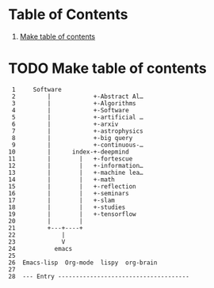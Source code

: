 
# Table of Contents

1.  [Make table of contents](#orga75a581)


<a id="orga75a581"></a>

# TODO Make table of contents

     1     Software
     2         |            +-Abstract Al…
     3         |            +-Algorithms
     4         |            +-Software
     5         |            +-artificial …
     6         |            +-arxiv
     7         |            +-astrophysics
     8         |            +-big query
     9         |            +-continuous-…
    10         |      index-+-deepmind
    11         |        |   +-fortescue
    12         |        |   +-information…
    13         |        |   +-machine lea…
    14         |        |   +-math
    15         |        |   +-reflection
    16         |        |   +-seminars
    17         |        |   +-slam
    18         |        |   +-studies
    19         |        |   +-tensorflow
    20         |        |
    21         +---+----+
    22             |
    23             V
    24           emacs
    25  
    26  Emacs-lisp  Org-mode  lispy  org-brain  
    27  
    28  --- Entry -------------------------------------

